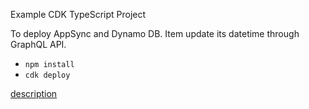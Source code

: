Example CDK TypeScript Project

To deploy AppSync and Dynamo DB. Item update its datetime through GraphQL API.

* `npm install`
* `cdk deploy`

[description](https://note.figmentresearch.com/aws/cdkappsync-dynamo-date-update)
